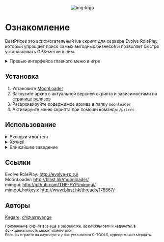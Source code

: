 <div align="center">

![img-logo]

<div align="left">

# Ознакомление
BestPrices это вспомогательный lua скрипт для сервера Evolve RolePlay, который упрощает поиск самых выгодных бизнесов и позволяет быстро устанавливать GPS-метки к ним.
<details>
<summary>Превью интерфейса главного меню в игре</summary>  
<br>

![img-example]
</details>

## Установка

<div align="left">

1. Установите [MoonLoader](https://www.blast.hk/moonloader)
2. Загрузите архив с актуальной версией скрипта и зависимостями на [странице релизов](https://github.com/THE-KEGARE/ERPBP/releases/tag/v1.1.0)
3. Разархивируйте содержимое архива в папку `moonloader`
4. Активируйте меню скрипта при помощи команды `/prices`

## Использование
<details>
<summary>Вкладки и контент</summary>
<br>
В скрипте предусмотрено удобное разделение по категориям, чтобы вы могли быстро находить нужные заведения.
<br></br>

В верхней части меню, находятся вкладки, разделяющие бизнесы по типам: закусочные, автозаправочные станции и магазины. Они выглядят так: 

![img-tabs-preview]

В каждой категории представлены заведения, отсортированные от самых дешевых к самым дорогим. Для удобства, вы можете раскрывать и скрывать информацию о заведениях по своему выбору.
По нажатию на конкретное заведение вы увидите примерно следующее:

![img-tabs-content]

У каждого заведения, есть своя кнопка "Установить метку", которая автоматически установит GPS-метку на карте.
<br></br>
Отдельно стоит упомянуть, что у каждой категории есть своя кнопка для поиска ближайшего заведения, которая всегда находится в самом низу выбранной категории. Подробная информация об этом находятся в самом низу.

</details>

<details>
<summary>Хоткей</summary>
<br>

Благодаря библиотеке [mimgui_hotkeys](https://github.com/THE-KEGARE/ERPBP?tab=readme-ov-file#%D1%81%D1%81%D1%8B%D0%BB%D0%BA%D0%B8), в скрипте есть возможность выбирать горячую клавишу для открытия меню.

![img-hotkey]

Для этого, перейдите во вкладку "Настройки", кликните по кнопке возле надписи "Открыть меню", и нажмите желаемую клавишу.

![img-hotkey-set]

На данный момент, выбирать можно только клавишу активаиции меню. Функционал хоткеев планируется расширить в будущем. 

</details>

<details>
<summary>Ближайшее заведение</summary>
<br>
Существуют два способа установить метку на ближайшее заведение нужной категории:
<br>

### При помощи команд
На данный момент, их всего три:
<br>

```/ceat``` для закусочных,
```/cgas``` для заправок, и
```/cstore``` для 24/7.

Отправив команду нужной категории в чат, скрипт установит метку на ближайшее заведение.

![img-closest-cmd]

### При помощи меню

Данный метод еще проще. Открыв меню, выбираем вкладку нужной категории. Как было сказано ранее, внутри каждой из них, в самом низу, всегда находится кнопка "Установить ближайшую метку". 
<br>
Нажав на нее, установится метка выбранной категории.

![img-closest-button]

### Как это работает?
Теперь поговорим о том, как именно работает система. Механизм поиска ближайшего заведения реализован с использованием расчетов расстояния между текущими координатами игрока и координатами каждого заведения в категории.
<br>
Процесс выглядит следующим образом:
1. Получение координат игрока. Используется функция ```getCharCoordinates(PLAYER_PED)``` для определение текущего местоположения игрока в формате ```(x, y, z)```.
2. Итерация по таблице объектов. Каждая категория заведений, хранится в отдельной таблице, такой как x_coords. Для каждого объекта из таблицы берутся его координаты и команда /gps.
3. Расчет расстояния до объекта. Для вычисления расстояния между игроком и объектом применяется такая логика:
```lua
local dx = coords[1] - px
local dy = coords[2] - py
local dz = coords[3] - pz
local dist = math.sqrt(dx * dx + dy * dy + dz * dz)
``` 
```coords[1], coords[2], coords[3]``` — координаты заведения.
```px, py, pz``` — координаты игрока.
<br>

4. Сравнение расстояний. В процессе перебора, сравнивается текущее рассчитанное расстояние ```dist``` с минимальным расстоянием, хранящимся в переменной ```min_dist```. Если объект находится ближе, обновляются значения ```min_dist``` и соответствующей команды gps.
5. Возврат команды ```/gps```. После завершения цикла, функция возвращает команду ближайшего объекта, которая указывает серверу, куда нужно проложить маршрут.
6. Отправка команды. Полученная команда передается на сервер через вызов sampSendChat(command).
<br>
Не исключено, что алгоритм будет дорабатываться в будущем. Пока это лишь его первая версия, и тем не менее, он работает вполне отлично.

</details>




## Ссылки
Evolve RolePlay: http://evolve-rp.ru/  
MoonLoader: http://blast.hk/moonloader/  
mimgui: http://github.com/THE-FYP/mimgui/  
mimgui_hotkeys: http://www.blast.hk/threads/178867/

## Авторы
[Kegare](https://github.com/THE-KEGARE/), [chizusrevenge](https://github.com/chizusrevenge)

<sub>Примечание: скрипт все еще в разработке. Возможны баги и недочеты, а функциональность может измениться.  
Если вы играете на лаунчере и у вас установлен G-TOOLS, курсор может мерцать.</sub>

<!-- Images -->
[img-logo]: <scr/images/05b76d7eda2.png>
[img-example]: <scr/images/menu_example.png>
[img-tabs-preview]: <scr/images/8iZYNv7.png>
[img-tabs-content]: <scr/images/oqg7sz7.png>
[img-hotkey]: <scr/images/mjrzW58.png>
[img-hotkey-set]: <scr/images/SUMxAbr.png>
[img-closest-button]: <scr/images/ddisPDWSg3.gif>
[img-closest-cmd]: <scr/images/72zdcDyZk5.gif>

<!-- URLs -->
[url-ml]: <https://www.blast.hk/moonloader/>
